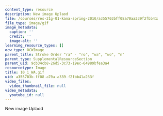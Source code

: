 ```yaml
---
content_type: resource
description: New image Uplaod
file: /courses/res-21g-01-kana-spring-2010/a355703bff08a70aa339f2fbb41a233f_10_1_WA.gif
file_type: image/gif
image_metadata:
  caption: ''
  credit: ''
  image-alt: ''
learning_resource_types: []
ocw_type: OCWImage
parent_title: Stroke Order "ra" - "ro", "wa", "wo", "n"
parent_type: SupplementalResourceSection
parent_uid: 9cb34cb8-26d5-3c73-19ec-64989bfea3a4
resourcetype: Image
title: 10_1_WA.gif
uid: a355703b-ff08-a70a-a339-f2fbb41a233f
video_files:
  video_thumbnail_file: null
video_metadata:
  youtube_id: null
---
```

New image Uplaod

